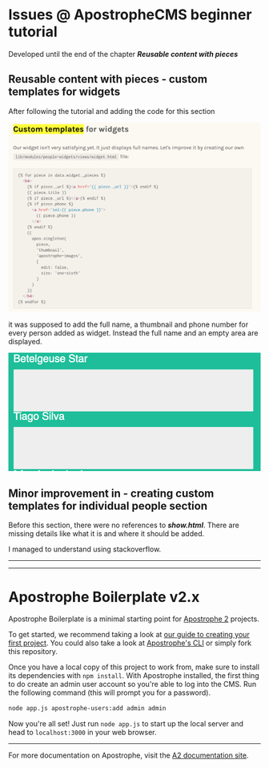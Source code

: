 # Issues @ ApostropheCMS beginner tutorial
Developed until the end of the chapter **_Reusable content with pieces_**

## Reusable content with pieces - custom templates for widgets
After following the tutorial and adding the code for this section

![Custom Templates For Widgets](./Custom-templates-for-widgets.png)

it was supposed to add the full name, a thumbnail and phone number for every person added as widget. 
Instead the full name and an empty area are displayed.

![Issue](./BUG-custom-template-for-widgets.png)



## Minor improvement in - creating custom templates for individual people section
Before this section, there were no references to ***show.html***. 
There are missing details like what it is and where it should be added.

I managed to understand using stackoverflow.


---
---

# Apostrophe Boilerplate v2.x

Apostrophe Boilerplate is a minimal starting point for [Apostrophe 2](https://github.com/punkave/apostrophe) projects.

To get started, we recommend taking a look at [our guide to creating your first project](http://apostrophecms.org/docs/tutorials/getting-started/creating-your-first-project.html). You could also take a look at [Apostrophe's CLI](https://github.com/punkave/apostrophe) or simply fork this repository.

Once you have a local copy of this project to work from, make sure to install its dependencies with `npm install`. With Apostrophe installed, the first thing to do create an admin user account so you're able to log into the CMS. Run the following command (this will prompt you for a password).

```bash
node app.js apostrophe-users:add admin admin
```

Now you're all set! Just run `node app.js` to start up the local server and head to `localhost:3000` in your web browser.

---------------

For more documentation on Apostrophe, visit the [A2 documentation site](http://apostrophecms.com).
